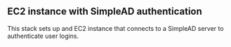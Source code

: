 ## EC2 instance with SimpleAD authentication

This stack sets up and EC2 instance that connects to a SimpleAD server to authenticate user logins.
